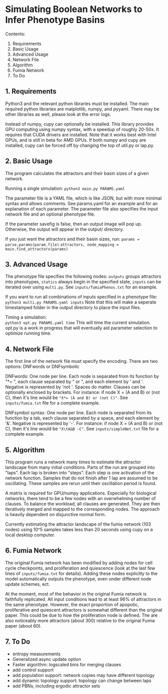 
# Simulating Boolean Networks to Infer Phenotype Basins 


Contents:
1. Requirements
2. Basic Usage 
3. Advanced Usage
4. Network File
5. Algorithm 
6. Fumia Network
7. To Do


## 1. Requirements

Python3 and the relevant python libraries must be installed. The main required python libraries are matplotlib, numpy, and pyyaml. There may be other libraries as well, please look at the error logs.

Instead of numpy, cupy can optionally be installed. This library provides GPU computing using numpy syntax, with a speedup of roughly 20-50x. It requires that CUDA drivers are installed. Note that it works best with Intel GPUs, and is still in beta for AMD GPUs. If both numpy and cupy are installed, cupy can be forced off by changing the top of util.py or lap.py.


## 2. Basic Usage

The program calculates the attractors and their basin sizes of a given network.

Running a single simulation:
	`python3 main.py PARAMS.yaml`

The parameter file is a YAML file, which is like JSON, but with more minimal syntax and allows comments. See params.yaml for an example and for an explanation of each parameter. The parameter file also specifies the input network file and an optional phenotype file. 

If the parameter savefig is false, then an output image will pop up. Otherwise, the output will appear in the output/ directory.

If you just want the attractors and their basin sizes, run:
	`params = parse.params(param_file)`
	`attractors, node_mapping = main.find_attractors(params)`


## 3. Advanced Usage

The phenotype file specifies the following nodes: `outputs` groups attractors into phenotypes, `statics` always begin in the specified state, `inputs` can be iterated over using `multi.py`. See `inputs/fumiaPhenos.txt` for an example. 

If you want to run all combinations of inputs specified in a phenotype file:
	`python3 multi.py PARAMS.yaml inputs`
	Note that this will make a seperate timestamped folder in the output directory to place the input files.  

Timing a simulation:  
	`python3 opt.py PARAMS.yaml time`
	This will time the current simulation. opt.py is a work in progress that will eventually aid parameter selection to optimize running time.


## 4. Network File

The first line of the network file must specify the encoding. There are two options: DNFwords or DNFsymbolic

DNFwords:
One node per line. Each node is separated from its function by "\*= ", each clause separated by " or ", and each element by ' and '. Negative is represented by 'not '. Spaces do matter. Clauses can be optionally enclosed by brackets. 
For instance: if node X = (A and B) or (not C), then it's line would be `"X*= (A and B) or (not C)"`. See `inputs/fumia.txt` file for a complete example.

DNFsymbol syntax:
One node per line. Each node is separated from its function by a tab, each clause separated by a space, and each element by '&'. Negative is represented by '-'. 
For instance: if node X = (A and B) or (not C), then it's line would be `"X\tA&B -C"`. See `inputs/simpleNet.txt` file for a complete example.


## 5. Algorithm 

This program runs a network many times to estimate the attractor landscape from many initial conditions. Parts of the run are grouped into "laps". Each lap is broken into "steps". Each step is one activation of the network function. Samples that do not finish after 1 lap are assumed to be oscillating. These samples are rerun until their oscillation period is found.  

A matrix is required for GPU/numpy applications. Especially for biological networks, there tend to be a few nodes with an overwhelming number of clauses. To balance the workload, all clauses are generated. They are then iteratively merged and mapped to the corresponding nodes. The approach is heavily dependent on disjunctive normal form. 

Currently estimating the attractor landscape of the fumia network (103 nodes) using 10^5 samples takes less than 20 seconds using cupy on a local desktop computer.


## 6. Fumia Network

The original Fumia network has been modified by adding nodes for cell cycle checkpoints, and proliferation and quiescence (look at the last few lines of `inputs/fumia.txt` for details). Adding these nodes explicitly to the model automatically outputs the phenotype, even under different node update schemes, ect. 

At the moment, most of the behavior in the original Fumia network is faithfully replicated. All input conditions lead to at least 96% of attractors in the same phenotype. However, the exact proportion of apopotic, proliferative and quiescent attractors is somewhat different than the original paper. This could be due to how the proliferation node is defined. The are also noticeably more attractors (about 300) relative to the original Fumia paper (about 60).


## 7. To Do
- entropy measurements
- Generalized async update option
- Faster algorithm: logscaled bins for merging clauses
- add control support
- add population support: network copies may have different topology
- add dynamic topology support: topology can change between laps
- add PBNs, including ergodic attractor sets

